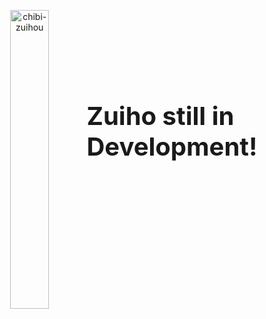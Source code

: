 <p align="center">
  <img src="https://i.imgur.com/MMXUJYT.png" alt="chibi-zuihou" width="35%" align="left">
  <div style="margin-left: 35%;">
    <br><br><br><br><br>
    <h3 style="font-size: 40px; font-weight: bold; margin-top: 60px; text-decoration: none;"> Zuiho still in Development!</h3>
  </div>
</p>
